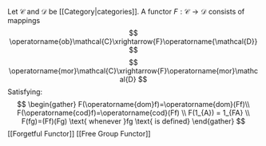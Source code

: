 Let $\mathcal{C}$ and $\mathcal{D}$ be [[Category|categories]].
A functor $F:\mathcal{C}\to \mathcal{D}$ consists of mappings
$$
\operatorname{ob}\mathcal{C}\xrightarrow{F}\operatorname{\mathcal{D}}
$$
$$
\operatorname{mor}\mathcal{C}\xrightarrow{F}\operatorname{mor}\mathcal{D}
$$
Satisfying:
$$
\begin{gather}
F(\operatorname{dom}f)=\operatorname{dom}(Ff)\\
F(\operatorname{cod}f)=\operatorname{cod}(Ff) \\
F(1_{A}) = 1_{FA} \\
F(fg)=(Ff)(Fg) \text{ whenever }fg \text{ is defined}
\end{gather}
$$
[[Forgetful Functor]]
[[Free Group Functor]]
